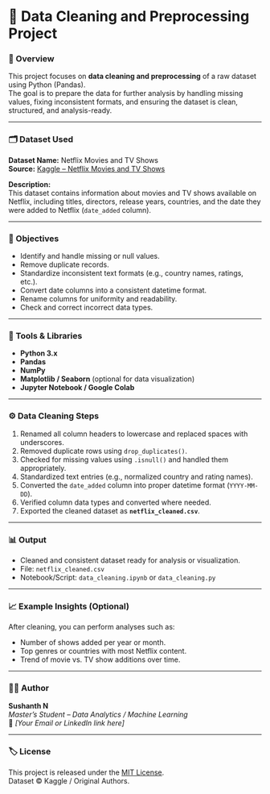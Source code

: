 # 🧹 Data Cleaning and Preprocessing Project

### 📘 Overview
This project focuses on **data cleaning and preprocessing** of a raw dataset using Python (Pandas).  
The goal is to prepare the data for further analysis by handling missing values, fixing inconsistent formats, and ensuring the dataset is clean, structured, and analysis-ready.

---

### 🗂️ Dataset Used
**Dataset Name:** Netflix Movies and TV Shows  
**Source:** [Kaggle – Netflix Movies and TV Shows](https://www.kaggle.com/datasets/shivamb/netflix-shows)

**Description:**  
This dataset contains information about movies and TV shows available on Netflix, including titles, directors, release years, countries, and the date they were added to Netflix (`date_added` column).

---

### 🧠 Objectives
- Identify and handle missing or null values.  
- Remove duplicate records.  
- Standardize inconsistent text formats (e.g., country names, ratings, etc.).  
- Convert date columns into a consistent datetime format.  
- Rename columns for uniformity and readability.  
- Check and correct incorrect data types.

---

### 🧰 Tools & Libraries
- **Python 3.x**
- **Pandas**
- **NumPy**
- **Matplotlib / Seaborn** (optional for data visualization)
- **Jupyter Notebook / Google Colab**

---

### ⚙️ Data Cleaning Steps
1. Renamed all column headers to lowercase and replaced spaces with underscores.  
2. Removed duplicate rows using `drop_duplicates()`.  
3. Checked for missing values using `.isnull()` and handled them appropriately.  
4. Standardized text entries (e.g., normalized country and rating names).  
5. Converted the `date_added` column into proper datetime format (`YYYY-MM-DD`).  
6. Verified column data types and converted where needed.  
7. Exported the cleaned dataset as **`netflix_cleaned.csv`**.

---

### 📊 Output
- Cleaned and consistent dataset ready for analysis or visualization.
- File: `netflix_cleaned.csv`
- Notebook/Script: `data_cleaning.ipynb` or `data_cleaning.py`

---

### 📈 Example Insights (Optional)
After cleaning, you can perform analyses such as:
- Number of shows added per year or month.
- Top genres or countries with most Netflix content.
- Trend of movie vs. TV show additions over time.

---

### 👨‍💻 Author
**Sushanth N**  
*Master’s Student – Data Analytics / Machine Learning*  
📧 *[Your Email or LinkedIn link here]*  

---

### 🏷️ License
This project is released under the [MIT License](LICENSE).  
Dataset © Kaggle / Original Authors.
